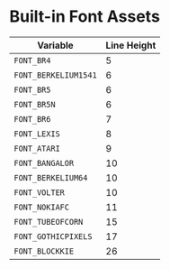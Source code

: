 # Built-in Font Assets
| Variable | Line Height |
|---|---|
| `FONT_BR4` | 5 |
| `FONT_BERKELIUM1541` | 6 |
| `FONT_BR5` | 6 |
| `FONT_BR5N` | 6 |
| `FONT_BR6` | 7 |
| `FONT_LEXIS` | 8 |
| `FONT_ATARI` | 9 |
| `FONT_BANGALOR` | 10 |
| `FONT_BERKELIUM64` | 10 |
| `FONT_VOLTER` | 10 |
| `FONT_NOKIAFC` | 11 |
| `FONT_TUBEOFCORN` | 15 |
| `FONT_GOTHICPIXELS` | 17 |
| `FONT_BLOCKKIE` | 26 |
